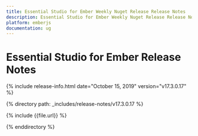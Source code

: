 ```yaml
---
title: Essential Studio for Ember Weekly Nuget Release Release Notes  
description: Essential Studio for Ember Weekly Nuget Release Release Notes  
platform: emberjs
documentation: ug
---
```


# Essential Studio for Ember  Release Notes  

{% include release-info.html date="October 15, 2019"  version="v17.3.0.17" %} 


{% directory path: _includes/release-notes/v17.3.0.17 %}

{% include {{file.url}} %}

{% enddirectory %}